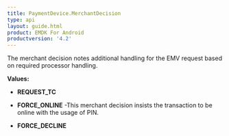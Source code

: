 ```yaml
---
title: PaymentDevice.MerchantDecision
type: api
layout: guide.html
product: EMDK For Android
productversion: '4.2'
---
```



The merchant decision notes additional handling for the EMV request based
 on required processor handling.

**Values:**

* **REQUEST_TC**

* **FORCE_ONLINE** -This merchant decision insists the transaction to be online with the usage of PIN.

* **FORCE_DECLINE**

